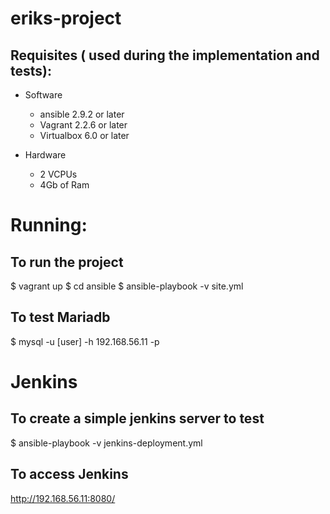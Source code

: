 # eriks-project

## Requisites ( used during the implementation and tests):
- Software
  - ansible 2.9.2 or later
  - Vagrant 2.2.6 or later
  - Virtualbox 6.0 or later

- Hardware
  - 2 VCPUs
  - 4Gb of Ram

# Running:
## To run the project
  $ vagrant up
  $ cd ansible
  $ ansible-playbook -v site.yml

## To test Mariadb
  $ mysql -u [user] -h 192.168.56.11 -p

# Jenkins
## To create a simple jenkins server to test
  $ ansible-playbook -v jenkins-deployment.yml

## To access Jenkins
http://192.168.56.11:8080/

